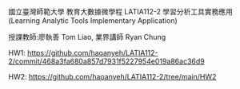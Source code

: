 國立臺灣師範大學 教育大數據微學程 LATIA112-2 學習分析工具實務應用(Learning Analytic Tools Implementary Application)

授課教師:廖執善 Tom Liao, 業界講師 Ryan Chung

HW1: https://github.com/haoanyeh/LATIA112-2/commit/468a3fa680a857d7931f5227954e019a86ac36d9

HW2: https://github.com/haoanyeh/LATIA112-2/tree/main/HW2
